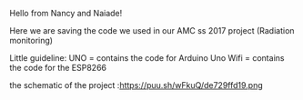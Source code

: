 Hello from Nancy and Naiade!

Here we are saving the code we used in our AMC ss 2017 project (Radiation monitoring)

Little guideline:
UNO = contains the code for Arduino Uno
Wifi = contains the code for the ESP8266 

the schematic of the project :https://puu.sh/wFkuQ/de729ffd19.png 
